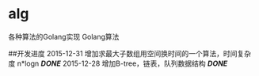 # alg
各种算法的Golang实现 Golang算法

##开发进度
2015-12-31 增加求最大子数组用空间换时间的一个算法，时间复杂度 n*logn ***DONE***
2015-12-28 增加B-tree，链表，队列数据结构 ***DONE***
